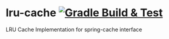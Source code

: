 # lru-cache [![Gradle Build & Test](https://github.com/mdaw323/lru-cache/actions/workflows/gradle-build.yml/badge.svg)](https://github.com/mdaw323/lru-cache/actions/workflows/gradle-build.yml)
LRU Cache Implementation for spring-cache interface
